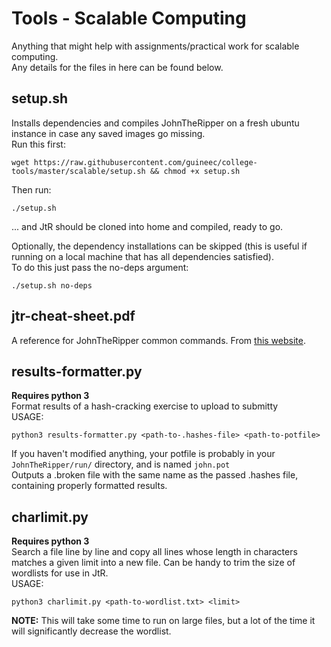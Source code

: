 # Tools - Scalable Computing  
Anything that might help with assignments/practical work for scalable computing.  
Any details for the files in here can be found below.  
  
## setup.sh  
Installs dependencies and compiles JohnTheRipper on a fresh ubuntu instance in case any saved images go missing.  
Run this first:  
```
wget https://raw.githubusercontent.com/guineec/college-tools/master/scalable/setup.sh && chmod +x setup.sh
```   
Then run:
```
./setup.sh
```  
... and JtR should be cloned into home and compiled, ready to go.  
  
Optionally, the dependency installations can be skipped (this is useful if running on a local machine that has all dependencies satisfied).  
To do this just pass the no-deps argument:  
```
./setup.sh no-deps
```
    
## jtr-cheat-sheet.pdf
A reference for JohnTheRipper common commands. From [this website](https://countuponsecurity.files.wordpress.com/2016/09/jtr-cheat-sheet.pdf).  
  
  
## results-formatter.py  
**Requires python 3**  
Format results of a hash-cracking exercise to upload to submitty  
USAGE:  
```
python3 results-formatter.py <path-to-.hashes-file> <path-to-potfile>
```  
If you haven't modified anything, your potfile is probably in your `JohnTheRipper/run/` directory, and is named `john.pot`      
Outputs a .broken file with the same name as the passed .hashes file, containing properly formatted results.    

## charlimit.py  
**Requires python 3**  
Search a file line by line and copy all lines whose length in characters matches a given limit into a new file. Can be handy to trim the size of wordlists for use in JtR.    
USAGE:  
```
python3 charlimit.py <path-to-wordlist.txt> <limit>
```    
**NOTE:** This will take some time to run on large files, but a lot of the time it will significantly decrease the wordlist.    
